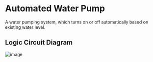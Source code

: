 # Automated Water Pump
A water pumping system, which turns on or off automatically based on existing water level.

## Logic Circuit Diagram
![image](https://github.com/rashed-hassan-siam/Automated-Water-Pump/assets/60440631/e7d45a9b-c920-4532-9a23-683ac08b1ef9)
